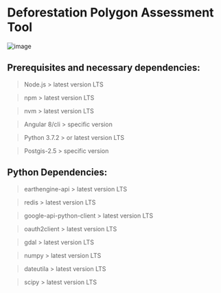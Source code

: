 # Deforestation Polygon Assessment Tool
![image](https://mundogeo.com/wp-content/uploads/2020/09/22230400/logo-dpat-cerrado.png)

## Prerequisites and necessary dependencies:

> Node.js > latest version LTS

> npm > latest version LTS

> nvm > latest version LTS

> Angular 8/cli > specific version

> Python 3.7.2 > or latest version LTS

> Postgis-2.5 > specific version

## Python Dependencies:

> earthengine-api > latest version LTS
 
> redis > latest version LTS

> google-api-python-client > latest version LTS

> oauth2client > latest version LTS

> gdal > latest version LTS

> numpy > latest version LTS

> dateutila > latest version LTS

> scipy > latest version LTS

